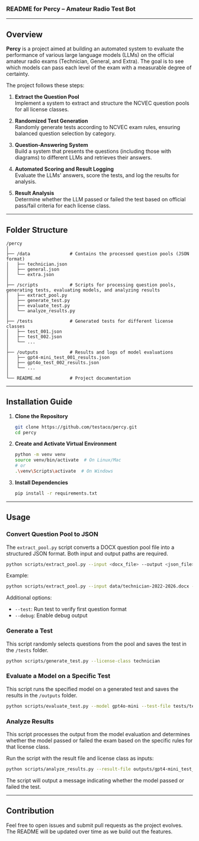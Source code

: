 ### README for Percy – Amateur Radio Test Bot

---

## Overview

**Percy** is a project aimed at building an automated system to evaluate the performance of various large language models (LLMs) on the official amateur radio exams (Technician, General, and Extra). The goal is to see which models can pass each level of the exam with a measurable degree of certainty.

The project follows these steps:

1. **Extract the Question Pool**  
   Implement a system to extract and structure the NCVEC question pools for all license classes.

2. **Randomized Test Generation**  
   Randomly generate tests according to NCVEC exam rules, ensuring balanced question selection by category.

3. **Question-Answering System**  
   Build a system that presents the questions (including those with diagrams) to different LLMs and retrieves their answers.

4. **Automated Scoring and Result Logging**  
   Evaluate the LLMs' answers, score the tests, and log the results for analysis.

5. **Result Analysis**  
   Determine whether the LLM passed or failed the test based on official pass/fail criteria for each license class.

---

## Folder Structure

```
/percy
│
├── /data               # Contains the processed question pools (JSON format)
│   ├── technician.json
│   ├── general.json
│   └── extra.json
│
├── /scripts            # Scripts for processing question pools, generating tests, evaluating models, and analyzing results
│   ├── extract_pool.py
│   ├── generate_test.py
│   ├── evaluate_test.py
│   └── analyze_results.py
│
├── /tests              # Generated tests for different license classes
│   ├── test_001.json
│   ├── test_002.json
│   └── ...
│
├── /outputs            # Results and logs of model evaluations
│   ├── gpt4-mini_test_001_results.json
│   ├── gpt4o_test_002_results.json
│   └── ...
│
└── README.md           # Project documentation
```

---

## Installation Guide

1. **Clone the Repository**  
   ```bash
   git clone https://github.com/testaco/percy.git
   cd percy
   ```

2. **Create and Activate Virtual Environment**
   ```bash
   python -m venv venv
   source venv/bin/activate  # On Linux/Mac
   # or
   .\venv\Scripts\activate  # On Windows
   ```

3. **Install Dependencies**  
   ```bash
   pip install -r requirements.txt
   ```

---

## Usage

### Convert Question Pool to JSON

The `extract_pool.py` script converts a DOCX question pool file into a structured JSON format. Both input and output paths are required.

```bash
python scripts/extract_pool.py --input <docx_file> --output <json_file>
```

Example:
```bash
python scripts/extract_pool.py --input data/technician-2022-2026.docx --output data/technician-2022-2026.json
```

Additional options:
- `--test`: Run test to verify first question format
- `--debug`: Enable debug output

### Generate a Test

This script randomly selects questions from the pool and saves the test in the `/tests` folder.

```bash
python scripts/generate_test.py --license-class technician
```

### Evaluate a Model on a Specific Test

This script runs the specified model on a generated test and saves the results in the `/outputs` folder.

```bash
python scripts/evaluate_test.py --model gpt4o-mini --test-file tests/test_001.json
```

### Analyze Results

This script processes the output from the model evaluation and determines whether the model passed or failed the exam based on the specific rules for that license class.

Run the script with the result file and license class as inputs:

```bash
python scripts/analyze_results.py --result-file outputs/gpt4-mini_test_001_results.json --license-class technician
```

The script will output a message indicating whether the model passed or failed the test.

---

## Contribution

Feel free to open issues and submit pull requests as the project evolves. The README will be updated over time as we build out the features.